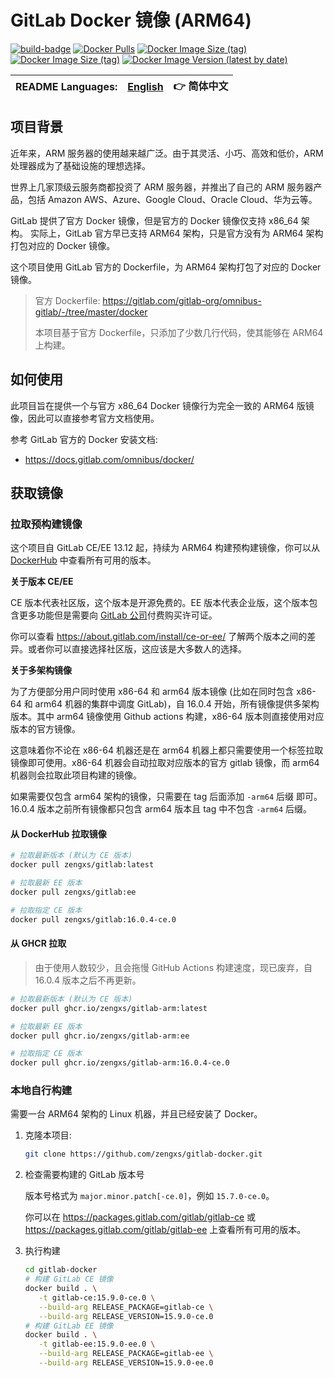 # GitLab Docker 镜像 (ARM64)

[![build-badge][github-actions-badge]][github-actions]
[![Docker Pulls][dockerhub-badge-pulls]][dockerhub]
[![Docker Image Size (tag)][dockerhub-badge-image-size-ce]][dockerhub]
[![Docker Image Size (tag)][dockerhub-badge-image-size-ee]][dockerhub]
[![Docker Image Version (latest by date)][dockerhub-badge-latest-version]][dockerhub]

[github-actions]: https://github.com/zengxs/gitlab-docker/actions/workflows/build.yml
[github-actions-badge]: https://github.com/zengxs/gitlab-docker/actions/workflows/build.yml/badge.svg?branch=main
[dockerhub]: https://hub.docker.com/r/zengxs/gitlab/tags
[dockerhub-badge-pulls]: https://img.shields.io/docker/pulls/zengxs/gitlab?logo=docker
[dockerhub-badge-image-size-ce]: https://img.shields.io/docker/image-size/zengxs/gitlab/ce?label=gitlab-ce&logo=docker
[dockerhub-badge-image-size-ee]: https://img.shields.io/docker/image-size/zengxs/gitlab/ee?label=gitlab-ee&logo=docker
[dockerhub-badge-latest-version]: https://img.shields.io/docker/v/zengxs/gitlab/ce?logo=docker
[ghcr]: https://github.com/zengxs/gitlab-docker/pkgs/container/gitlab-arm

| README Languages: | [English](./README.md) | 👉 简体中文 |
| ----------------- | ---------------------- | ----------- |

## 项目背景

近年来，ARM 服务器的使用越来越广泛。由于其灵活、小巧、高效和低价，ARM 处理器成为了基础设施的理想选择。

世界上几家顶级云服务商都投资了 ARM 服务器，并推出了自己的 ARM 服务器产品，包括 Amazon AWS、Azure、Google Cloud、Oracle Cloud、华为云等。

GitLab 提供了官方 Docker 镜像，但是官方的 Docker 镜像仅支持 x86_64 架构。
实际上，GitLab 官方早已支持 ARM64 架构，只是官方没有为 ARM64 架构打包对应的 Docker 镜像。

这个项目使用 GitLab 官方的 Dockerfile，为 ARM64 架构打包了对应的 Docker 镜像。

> 官方 Dockerfile: <https://gitlab.com/gitlab-org/omnibus-gitlab/-/tree/master/docker>
>
> 本项目基于官方 Dockerfile，只添加了少数几行代码，使其能够在 ARM64 上构建。

## 如何使用

此项目旨在提供一个与官方 x86_64 Docker 镜像行为完全一致的 ARM64 版镜像，因此可以直接参考官方文档使用。

参考 GitLab 官方的 Docker 安装文档:

- <https://docs.gitlab.com/omnibus/docker/>

## 获取镜像

### 拉取预构建镜像

这个项目自 GitLab CE/EE 13.12 起，持续为 ARM64 构建预构建镜像，你可以从 [DockerHub][dockerhub] 中查看所有可用的版本。

**关于版本 CE/EE**

CE 版本代表社区版，这个版本是开源免费的。EE 版本代表企业版，这个版本包含更多功能但是需要向 [GitLab 公司](https://about.gitlab.com/pricing/)付费购买许可证。

你可以查看 <https://about.gitlab.com/install/ce-or-ee/> 了解两个版本之间的差异。或者你可以直接选择社区版，这应该是大多数人的选择。

**关于多架构镜像**

为了方便部分用户同时使用 x86-64 和 arm64 版本镜像 (比如在同时包含 x86-64 和 arm64 机器的集群中调度 GitLab)，自 16.0.4 开始，所有镜像提供多架构版本。其中 arm64 镜像使用 Github actions 构建，x86-64 版本则直接使用对应版本的官方镜像。

这意味着你不论在 x86-64 机器还是在 arm64 机器上都只需要使用一个标签拉取镜像即可使用。x86-64 机器会自动拉取对应版本的官方 gitlab 镜像，而 arm64 机器则会拉取此项目构建的镜像。

如果需要仅包含 arm64 架构的镜像，只需要在 tag 后面添加 `-arm64` 后缀 即可。16.0.4 版本之前所有镜像都只包含 arm64 版本且 tag 中不包含 `-arm64` 后缀。

#### 从 DockerHub 拉取镜像

```bash
# 拉取最新版本 (默认为 CE 版本)
docker pull zengxs/gitlab:latest

# 拉取最新 EE 版本
docker pull zengxs/gitlab:ee

# 拉取指定 CE 版本
docker pull zengxs/gitlab:16.0.4-ce.0
```

#### 从 GHCR 拉取

> 由于使用人数较少，且会拖慢 GitHub Actions 构建速度，现已废弃，自 16.0.4 版本之后不再更新。

```bash
# 拉取最新版本 (默认为 CE 版本)
docker pull ghcr.io/zengxs/gitlab-arm:latest

# 拉取最新 EE 版本
docker pull ghcr.io/zengxs/gitlab-arm:ee

# 拉取指定 CE 版本
docker pull ghcr.io/zengxs/gitlab-arm:16.0.4-ce.0
```

### 本地自行构建

需要一台 ARM64 架构的 Linux 机器，并且已经安装了 Docker。

1. 克隆本项目:

   ```sh
   git clone https://github.com/zengxs/gitlab-docker.git
   ```

2. 检查需要构建的 GitLab 版本号

   版本号格式为 `major.minor.patch[-ce.0]`，例如 `15.7.0-ce.0`。

   你可以在 <https://packages.gitlab.com/gitlab/gitlab-ce> 或 <https://packages.gitlab.com/gitlab/gitlab-ee> 上查看所有可用的版本。

3. 执行构建

   ```sh
   cd gitlab-docker
   # 构建 GitLab CE 镜像
   docker build . \
      -t gitlab-ce:15.9.0-ce.0 \
      --build-arg RELEASE_PACKAGE=gitlab-ce \
      --build-arg RELEASE_VERSION=15.9.0-ce.0
   # 构建 GitLab EE 镜像
   docker build . \
      -t gitlab-ee:15.9.0-ee.0 \
      --build-arg RELEASE_PACKAGE=gitlab-ee \
      --build-arg RELEASE_VERSION=15.9.0-ee.0
   ```
